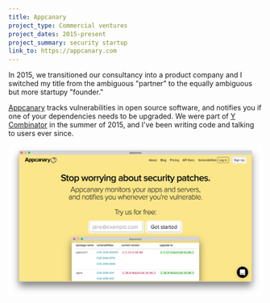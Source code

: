 ```yaml
---
title: Appcanary
project_type: Commercial ventures
project_dates: 2015-present
project_summary: security startup
link_to: https://appcanary.com
---
```


In 2015, we transitioned our consultancy into a product company and I switched my title from the ambiguous "partner" to the equally ambiguous but more startupy "founder." 

[Appcanary](https://appcanary.com) tracks vulnerabilities in open source software, and notifies you if one of your dependencies needs to be upgraded. We were part of [Y Combinator](http://www.ycombinator.com/) in the summer of 2015, and I've been writing code and talking to users ever since.

![appcanary](/img/appcanary.screenshot.png)
